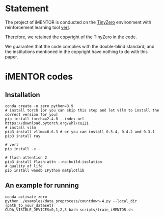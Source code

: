 # Statement

The project of iMENTOR is conducted on the [TinyZero](https://github.com/Jiayi-Pan/TinyZero) environment with reinforcement learning tool [verl](https://github.com/volcengine/verl).

Therefore, we retained the copyright of the TinyZero in the code.  

We guarantee that the code complies with the double-blind standard, and the institutions mentioned in the copyright have nothing to do with this paper.

# iMENTOR codes

## Installation

```
conda create -n zero python=3.9
# install torch [or you can skip this step and let vllm to install the correct version for you]
pip install torch==2.4.0 --index-url https://download.pytorch.org/whl/cu121
# install vllm
pip3 install vllm==0.6.3 # or you can install 0.5.4, 0.4.2 and 0.3.1
pip3 install ray

# verl
pip install -e .

# flash attention 2
pip3 install flash-attn --no-build-isolation
# quality of life
pip install wandb IPython matplotlib
```

## An example for running

```
conda activate zero
python ./examples/data_preprocess/countdown-4.py --local_dir {path_to_your_dataset}
CUDA_VISIBLE_DEVICES=0,1,2,3 bash scripts/train_iMENTOR.sh
```
